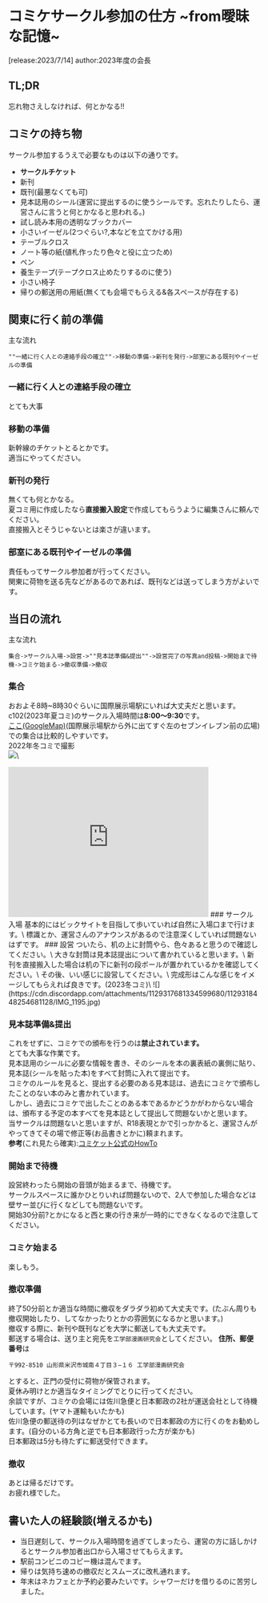 # コミケサークル参加の仕方 ~from曖昧な記憶~
[release:2023/7/14] author:2023年度の会長

## TL;DR
忘れ物さえしなければ、何とかなる!!

## コミケの持ち物
サークル参加するうえで必要なものは以下の通りです。
- **サークルチケット** 
- 新刊
- 既刊(最悪なくても可)
- 見本誌用のシール(運営に提出するのに使うシールです。忘れたりしたら、運営さんに言うと何とかなると思われる。)
- 試し読み本用の透明なブックカバー
- 小さいイーゼル(2つぐらい?,本などを立てかける用)
- テーブルクロス
- ノート等の紙(値札作ったり色々と役に立つため)
- ペン
- 養生テープ(テープクロス止めたりするのに使う)
- 小さい椅子
- 帰りの郵送用の用紙(無くても会場でもらえる&各スペースが存在する)

## 関東に行く前の準備
主な流れ
```
""一緒に行く人との連絡手段の確立""->移動の準備->新刊を発行->部室にある既刊やイーゼルの準備
```
### 一緒に行く人との連絡手段の確立
とても大事
### 移動の準備
新幹線のチケットとるとかです。\
適当にやってください。

### 新刊の発行
無くても何とかなる。\
夏コミ用に作成したなら**直接搬入設定**で作成してもらうように編集さんに頼んでください。\
直接搬入とそうじゃないとは楽さが違います。

### 部室にある既刊やイーゼルの準備
責任もってサークル参加者が行ってください。\
関東に荷物を送る先などがあるのであれば、既刊などは送ってしまう方がよいです。



## 当日の流れ
主な流れ
```
集合->サークル入場->設営->""見本誌準備&提出""->設営完了の写真and投稿->開始まで待機->コミケ始まる->撤収準備->撤収
```
### 集合
おおよそ8時~8時30ぐらいに国際展示場駅にいれば大丈夫だと思います。\
c102(2023年夏コミ)のサークル入場時間は**8:00～9:30**です。\
[ここ(GoogleMap)](https://goo.gl/maps/GA5Gp2profteK3q6A)(国際展示場駅から外に出てすぐ左のセブンイレブン前の広場)での集合は比較的しやすいです。\
2022年冬コミで撮影\
![](https://cdn.discordapp.com/attachments/1129317681334599680/1129318447566835732/IMG_1178.jpg)\
<iframe src="https://www.google.com/maps/embed?pb=!1m17!1m12!1m3!1d241.0174098939455!2d139.79223204293694!3d35.63436203822169!2m3!1f0!2f0!3f0!3m2!1i1024!2i768!4f13.1!3m2!1m1!2zMzXCsDM4JzA0LjEiTiAxMznCsDQ3JzMxLjciRQ!5e0!3m2!1sja!2sjp!4v1689347557378!5m2!1sja!2sjp" width="400" height="300" style="border:0;" allowfullscreen="" loading="lazy" referrerpolicy="no-referrer-when-downgrade"></iframe>
### サークル入場
基本的にはビックサイトを目指して歩いていれば自然に入場口まで行けます。\
標識とか、運営さんのアナウンスがあるので注意深くしていれば問題ないはずです。
### 設営
ついたら、机の上に封筒やら、色々あると思うので確認してください。\
大きな封筒は見本誌提出について書かれていると思います。\
新刊を直接搬入した場合は机の下に新刊の段ボールが置かれているかを確認してください。\
その後、いい感じに設営してください。\
完成形はこんな感じをイメージしてもらえれば良きです。(2023冬コミ)\
![](https://cdn.discordapp.com/attachments/1129317681334599680/1129318448254681128/IMG_1195.jpg)

### 見本誌準備&提出
これをせずに、コミケでの頒布を行うのは**禁止されています。**\
とても大事な作業です。\
見本誌用のシールに必要な情報を書き、そのシールを本の裏表紙の裏側に貼り、見本誌(シールを貼った本)をすべて封筒に入れて提出です。\
コミケのルールを見ると、提出する必要のある見本誌は、過去にコミケで頒布したことのない本のみと書かれています。\
しかし、過去にコミケで出したことのある本であるかどうかがわからない場合は、頒布する予定の本すべてを見本誌として提出して問題ないかと思います。\
当サークルは問題ないと思いますが、R18表現とかで引っかかると、運営さんがやってきてその場で修正等(お品書きとかに)頼まれます。\
**参考**(これ見たら確実):[コミケット公式のHowTo](https://www.comiket.co.jp/info-c/C102/C102CircleRegistration.html)

### 開始まで待機
設営終わったら開始の音頭が始まるまで、待機です。\
サークルスペースに誰かひとりいれば問題ないので、2人で参加した場合などは壁サー並びに行くなどしても問題ないです。\
開始30分前?とかになると西と東の行き来が一時的にできなくなるので注意してください。



### コミケ始まる
楽しもう。

### 撤収準備
終了50分前とか適当な時間に撤収をダラダラ初めて大丈夫です。(たぶん周りも撤収開始したり、してなかったりとかの雰囲気になるかと思います。)\
撤収する際に、新刊や既刊などを大学に郵送しても大丈夫です。\
郵送する場合は、送り主と宛先を`工学部漫画研究会`としてください。
**住所、郵便番号**は
```
〒992-8510 山形県米沢市城南４丁目３−１６ 工学部漫画研究会
```
とすると、正門の受付に荷物が保管されます。\
夏休み明けとか適当なタイミングでとりに行ってください。\
余談ですが、コミケの会場には佐川急便と日本郵政の2社が運送会社として待機しています。(ヤマト運輸もいたかも)\
佐川急便の郵送待の列はなぜかとても長いので日本郵政の方に行くのをお勧めします。(自分のいる方角と逆でも日本郵政行った方が楽かも)\
日本郵政は5分も待たずに郵送受付できます。

### 撤収
あとは帰るだけです。\
お疲れ様でした。

## 書いた人の経験談(増えるかも)
- 当日遅刻して、サークル入場時間を過ぎてしまったら、運営の方に話しかけるとサークル参加者出口から入場させてもらえます。
- 駅前コンビニのコピー機は混んでます。
- 帰りは気持ち速めの撤収だとスムーズに改札通れます。
- 年末はネカフェとか予約必要みたいです。シャワーだけを借りるのに苦労しました。
